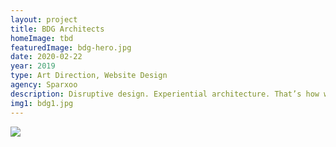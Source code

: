 ```yaml
---
layout: project
title: BDG Architects
homeImage: tbd
featuredImage: bdg-hero.jpg
date: 2020-02-22
year: 2019
type: Art Direction, Website Design
agency: Sparxoo
description: Disruptive design. Experiential architecture. That’s how we built the new BDG Architects website — with the firm’s guiding principles in mind. Matching their focus on thoughtful design, we were very intentional with every decision. Movement and motion throughout the site is meant to not only add moments of surprise, but to provide subtle cues to guide the user along their journey.
img1: bdg1.jpg
---
```


<div class="col-xs-12 about-work-items__item">
  <img src="{{ site.baseurl}}/assets/images/{{ page.img1 }}">
</div>
